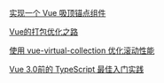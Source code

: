 [实现一个 Vue 吸顶锚点组件](https://zhuanlan.zhihu.com/p/59317112)

[Vue的打包优化之路](https://zhuanlan.zhihu.com/p/48461259)

[使用 vue-virtual-collection 优化滚动性能](https://zhuanlan.zhihu.com/p/34380557)

[Vue 3.0前的 TypeScript 最佳入门实践](https://mp.weixin.qq.com/s/-OVbvrFVGvekzRC_fd2ZGA)